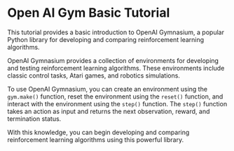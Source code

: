 # Open AI Gym Basic Tutorial

This tutorial provides a basic introduction to OpenAI Gymnasium, a popular Python library for developing and comparing reinforcement learning algorithms.

OpenAI Gymnasium provides a collection of environments for developing and testing reinforcement learning algorithms. These environments include classic control tasks, Atari games, and robotics simulations.

To use OpenAI Gymnasium, you can create an environment using the `gym.make()` function, reset the environment using the `reset()` function, and interact with the environment using the `step()` function. The `step()` function takes an action as input and returns the next observation, reward, and termination status.

With this knowledge, you can begin developing and comparing reinforcement learning algorithms using this powerful library.
